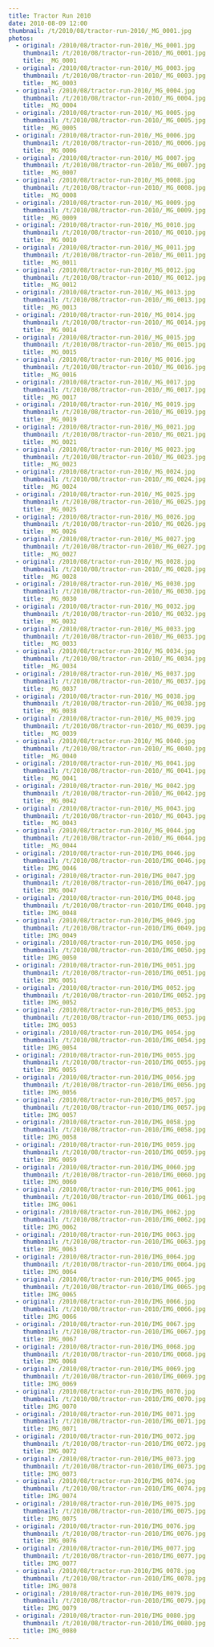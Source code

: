 ```yaml
---
title: Tractor Run 2010
date: 2010-08-09 12:00
thumbnail: /t/2010/08/tractor-run-2010/_MG_0001.jpg
photos:
  - original: /2010/08/tractor-run-2010/_MG_0001.jpg
    thumbnail: /t/2010/08/tractor-run-2010/_MG_0001.jpg
    title: _MG_0001
  - original: /2010/08/tractor-run-2010/_MG_0003.jpg
    thumbnail: /t/2010/08/tractor-run-2010/_MG_0003.jpg
    title: _MG_0003
  - original: /2010/08/tractor-run-2010/_MG_0004.jpg
    thumbnail: /t/2010/08/tractor-run-2010/_MG_0004.jpg
    title: _MG_0004
  - original: /2010/08/tractor-run-2010/_MG_0005.jpg
    thumbnail: /t/2010/08/tractor-run-2010/_MG_0005.jpg
    title: _MG_0005
  - original: /2010/08/tractor-run-2010/_MG_0006.jpg
    thumbnail: /t/2010/08/tractor-run-2010/_MG_0006.jpg
    title: _MG_0006
  - original: /2010/08/tractor-run-2010/_MG_0007.jpg
    thumbnail: /t/2010/08/tractor-run-2010/_MG_0007.jpg
    title: _MG_0007
  - original: /2010/08/tractor-run-2010/_MG_0008.jpg
    thumbnail: /t/2010/08/tractor-run-2010/_MG_0008.jpg
    title: _MG_0008
  - original: /2010/08/tractor-run-2010/_MG_0009.jpg
    thumbnail: /t/2010/08/tractor-run-2010/_MG_0009.jpg
    title: _MG_0009
  - original: /2010/08/tractor-run-2010/_MG_0010.jpg
    thumbnail: /t/2010/08/tractor-run-2010/_MG_0010.jpg
    title: _MG_0010
  - original: /2010/08/tractor-run-2010/_MG_0011.jpg
    thumbnail: /t/2010/08/tractor-run-2010/_MG_0011.jpg
    title: _MG_0011
  - original: /2010/08/tractor-run-2010/_MG_0012.jpg
    thumbnail: /t/2010/08/tractor-run-2010/_MG_0012.jpg
    title: _MG_0012
  - original: /2010/08/tractor-run-2010/_MG_0013.jpg
    thumbnail: /t/2010/08/tractor-run-2010/_MG_0013.jpg
    title: _MG_0013
  - original: /2010/08/tractor-run-2010/_MG_0014.jpg
    thumbnail: /t/2010/08/tractor-run-2010/_MG_0014.jpg
    title: _MG_0014
  - original: /2010/08/tractor-run-2010/_MG_0015.jpg
    thumbnail: /t/2010/08/tractor-run-2010/_MG_0015.jpg
    title: _MG_0015
  - original: /2010/08/tractor-run-2010/_MG_0016.jpg
    thumbnail: /t/2010/08/tractor-run-2010/_MG_0016.jpg
    title: _MG_0016
  - original: /2010/08/tractor-run-2010/_MG_0017.jpg
    thumbnail: /t/2010/08/tractor-run-2010/_MG_0017.jpg
    title: _MG_0017
  - original: /2010/08/tractor-run-2010/_MG_0019.jpg
    thumbnail: /t/2010/08/tractor-run-2010/_MG_0019.jpg
    title: _MG_0019
  - original: /2010/08/tractor-run-2010/_MG_0021.jpg
    thumbnail: /t/2010/08/tractor-run-2010/_MG_0021.jpg
    title: _MG_0021
  - original: /2010/08/tractor-run-2010/_MG_0023.jpg
    thumbnail: /t/2010/08/tractor-run-2010/_MG_0023.jpg
    title: _MG_0023
  - original: /2010/08/tractor-run-2010/_MG_0024.jpg
    thumbnail: /t/2010/08/tractor-run-2010/_MG_0024.jpg
    title: _MG_0024
  - original: /2010/08/tractor-run-2010/_MG_0025.jpg
    thumbnail: /t/2010/08/tractor-run-2010/_MG_0025.jpg
    title: _MG_0025
  - original: /2010/08/tractor-run-2010/_MG_0026.jpg
    thumbnail: /t/2010/08/tractor-run-2010/_MG_0026.jpg
    title: _MG_0026
  - original: /2010/08/tractor-run-2010/_MG_0027.jpg
    thumbnail: /t/2010/08/tractor-run-2010/_MG_0027.jpg
    title: _MG_0027
  - original: /2010/08/tractor-run-2010/_MG_0028.jpg
    thumbnail: /t/2010/08/tractor-run-2010/_MG_0028.jpg
    title: _MG_0028
  - original: /2010/08/tractor-run-2010/_MG_0030.jpg
    thumbnail: /t/2010/08/tractor-run-2010/_MG_0030.jpg
    title: _MG_0030
  - original: /2010/08/tractor-run-2010/_MG_0032.jpg
    thumbnail: /t/2010/08/tractor-run-2010/_MG_0032.jpg
    title: _MG_0032
  - original: /2010/08/tractor-run-2010/_MG_0033.jpg
    thumbnail: /t/2010/08/tractor-run-2010/_MG_0033.jpg
    title: _MG_0033
  - original: /2010/08/tractor-run-2010/_MG_0034.jpg
    thumbnail: /t/2010/08/tractor-run-2010/_MG_0034.jpg
    title: _MG_0034
  - original: /2010/08/tractor-run-2010/_MG_0037.jpg
    thumbnail: /t/2010/08/tractor-run-2010/_MG_0037.jpg
    title: _MG_0037
  - original: /2010/08/tractor-run-2010/_MG_0038.jpg
    thumbnail: /t/2010/08/tractor-run-2010/_MG_0038.jpg
    title: _MG_0038
  - original: /2010/08/tractor-run-2010/_MG_0039.jpg
    thumbnail: /t/2010/08/tractor-run-2010/_MG_0039.jpg
    title: _MG_0039
  - original: /2010/08/tractor-run-2010/_MG_0040.jpg
    thumbnail: /t/2010/08/tractor-run-2010/_MG_0040.jpg
    title: _MG_0040
  - original: /2010/08/tractor-run-2010/_MG_0041.jpg
    thumbnail: /t/2010/08/tractor-run-2010/_MG_0041.jpg
    title: _MG_0041
  - original: /2010/08/tractor-run-2010/_MG_0042.jpg
    thumbnail: /t/2010/08/tractor-run-2010/_MG_0042.jpg
    title: _MG_0042
  - original: /2010/08/tractor-run-2010/_MG_0043.jpg
    thumbnail: /t/2010/08/tractor-run-2010/_MG_0043.jpg
    title: _MG_0043
  - original: /2010/08/tractor-run-2010/_MG_0044.jpg
    thumbnail: /t/2010/08/tractor-run-2010/_MG_0044.jpg
    title: _MG_0044
  - original: /2010/08/tractor-run-2010/IMG_0046.jpg
    thumbnail: /t/2010/08/tractor-run-2010/IMG_0046.jpg
    title: IMG_0046
  - original: /2010/08/tractor-run-2010/IMG_0047.jpg
    thumbnail: /t/2010/08/tractor-run-2010/IMG_0047.jpg
    title: IMG_0047
  - original: /2010/08/tractor-run-2010/IMG_0048.jpg
    thumbnail: /t/2010/08/tractor-run-2010/IMG_0048.jpg
    title: IMG_0048
  - original: /2010/08/tractor-run-2010/IMG_0049.jpg
    thumbnail: /t/2010/08/tractor-run-2010/IMG_0049.jpg
    title: IMG_0049
  - original: /2010/08/tractor-run-2010/IMG_0050.jpg
    thumbnail: /t/2010/08/tractor-run-2010/IMG_0050.jpg
    title: IMG_0050
  - original: /2010/08/tractor-run-2010/IMG_0051.jpg
    thumbnail: /t/2010/08/tractor-run-2010/IMG_0051.jpg
    title: IMG_0051
  - original: /2010/08/tractor-run-2010/IMG_0052.jpg
    thumbnail: /t/2010/08/tractor-run-2010/IMG_0052.jpg
    title: IMG_0052
  - original: /2010/08/tractor-run-2010/IMG_0053.jpg
    thumbnail: /t/2010/08/tractor-run-2010/IMG_0053.jpg
    title: IMG_0053
  - original: /2010/08/tractor-run-2010/IMG_0054.jpg
    thumbnail: /t/2010/08/tractor-run-2010/IMG_0054.jpg
    title: IMG_0054
  - original: /2010/08/tractor-run-2010/IMG_0055.jpg
    thumbnail: /t/2010/08/tractor-run-2010/IMG_0055.jpg
    title: IMG_0055
  - original: /2010/08/tractor-run-2010/IMG_0056.jpg
    thumbnail: /t/2010/08/tractor-run-2010/IMG_0056.jpg
    title: IMG_0056
  - original: /2010/08/tractor-run-2010/IMG_0057.jpg
    thumbnail: /t/2010/08/tractor-run-2010/IMG_0057.jpg
    title: IMG_0057
  - original: /2010/08/tractor-run-2010/IMG_0058.jpg
    thumbnail: /t/2010/08/tractor-run-2010/IMG_0058.jpg
    title: IMG_0058
  - original: /2010/08/tractor-run-2010/IMG_0059.jpg
    thumbnail: /t/2010/08/tractor-run-2010/IMG_0059.jpg
    title: IMG_0059
  - original: /2010/08/tractor-run-2010/IMG_0060.jpg
    thumbnail: /t/2010/08/tractor-run-2010/IMG_0060.jpg
    title: IMG_0060
  - original: /2010/08/tractor-run-2010/IMG_0061.jpg
    thumbnail: /t/2010/08/tractor-run-2010/IMG_0061.jpg
    title: IMG_0061
  - original: /2010/08/tractor-run-2010/IMG_0062.jpg
    thumbnail: /t/2010/08/tractor-run-2010/IMG_0062.jpg
    title: IMG_0062
  - original: /2010/08/tractor-run-2010/IMG_0063.jpg
    thumbnail: /t/2010/08/tractor-run-2010/IMG_0063.jpg
    title: IMG_0063
  - original: /2010/08/tractor-run-2010/IMG_0064.jpg
    thumbnail: /t/2010/08/tractor-run-2010/IMG_0064.jpg
    title: IMG_0064
  - original: /2010/08/tractor-run-2010/IMG_0065.jpg
    thumbnail: /t/2010/08/tractor-run-2010/IMG_0065.jpg
    title: IMG_0065
  - original: /2010/08/tractor-run-2010/IMG_0066.jpg
    thumbnail: /t/2010/08/tractor-run-2010/IMG_0066.jpg
    title: IMG_0066
  - original: /2010/08/tractor-run-2010/IMG_0067.jpg
    thumbnail: /t/2010/08/tractor-run-2010/IMG_0067.jpg
    title: IMG_0067
  - original: /2010/08/tractor-run-2010/IMG_0068.jpg
    thumbnail: /t/2010/08/tractor-run-2010/IMG_0068.jpg
    title: IMG_0068
  - original: /2010/08/tractor-run-2010/IMG_0069.jpg
    thumbnail: /t/2010/08/tractor-run-2010/IMG_0069.jpg
    title: IMG_0069
  - original: /2010/08/tractor-run-2010/IMG_0070.jpg
    thumbnail: /t/2010/08/tractor-run-2010/IMG_0070.jpg
    title: IMG_0070
  - original: /2010/08/tractor-run-2010/IMG_0071.jpg
    thumbnail: /t/2010/08/tractor-run-2010/IMG_0071.jpg
    title: IMG_0071
  - original: /2010/08/tractor-run-2010/IMG_0072.jpg
    thumbnail: /t/2010/08/tractor-run-2010/IMG_0072.jpg
    title: IMG_0072
  - original: /2010/08/tractor-run-2010/IMG_0073.jpg
    thumbnail: /t/2010/08/tractor-run-2010/IMG_0073.jpg
    title: IMG_0073
  - original: /2010/08/tractor-run-2010/IMG_0074.jpg
    thumbnail: /t/2010/08/tractor-run-2010/IMG_0074.jpg
    title: IMG_0074
  - original: /2010/08/tractor-run-2010/IMG_0075.jpg
    thumbnail: /t/2010/08/tractor-run-2010/IMG_0075.jpg
    title: IMG_0075
  - original: /2010/08/tractor-run-2010/IMG_0076.jpg
    thumbnail: /t/2010/08/tractor-run-2010/IMG_0076.jpg
    title: IMG_0076
  - original: /2010/08/tractor-run-2010/IMG_0077.jpg
    thumbnail: /t/2010/08/tractor-run-2010/IMG_0077.jpg
    title: IMG_0077
  - original: /2010/08/tractor-run-2010/IMG_0078.jpg
    thumbnail: /t/2010/08/tractor-run-2010/IMG_0078.jpg
    title: IMG_0078
  - original: /2010/08/tractor-run-2010/IMG_0079.jpg
    thumbnail: /t/2010/08/tractor-run-2010/IMG_0079.jpg
    title: IMG_0079
  - original: /2010/08/tractor-run-2010/IMG_0080.jpg
    thumbnail: /t/2010/08/tractor-run-2010/IMG_0080.jpg
    title: IMG_0080
---
```

